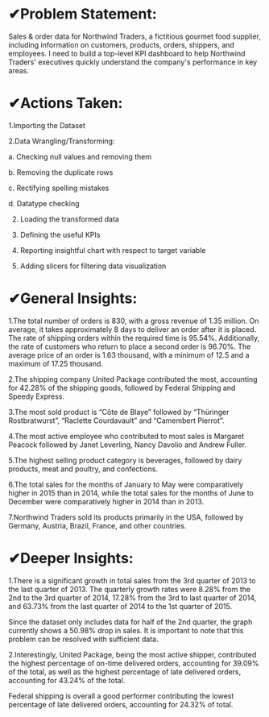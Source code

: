 # ✔Problem Statement:

Sales & order data for Northwind Traders, a fictitious gourmet food supplier, including information on customers, products, orders, shippers, and employees. I need to build a top-level KPI dashboard to help Northwind Traders' executives quickly understand the company's performance in key areas.

# ✔Actions Taken:

1.Importing the Dataset

2.Data Wrangling/Transforming:

a. Checking null values and removing them

b. Removing the duplicate rows

c. Rectifying spelling mistakes

d. Datatype checking

2. Loading the transformed data

3. Defining the useful KPIs

4. Reporting insightful chart with respect to target variable

5. Adding slicers for filtering data visualization

# ✔General Insights:

1.The total number of orders is 830, with a gross revenue of 1.35 million. On average, it takes approximately 8 days to deliver an order after it is placed. The rate of shipping orders within the required time is 95.54%. Additionally, the rate of customers who return to place a second order is 96.70%. The average price of an order is 1.63 thousand, with a minimum of 12.5 and a maximum of 17.25 thousand.

2.The shipping company United Package contributed the most, accounting for 42.28% of the shipping goods, followed by Federal Shipping and Speedy Express.

3.The most sold product is “Côte de Blaye” followed by “Thüringer Rostbratwurst”, “Raclette Courdavault” and “Camembert Pierrot”.

4.The most active employee who contributed to most sales is Margaret Peacock followed by Janet Leverling, Nancy Davolio and Andrew Fuller.

5.The highest selling product category is beverages, followed by dairy products, meat and poultry, and confections.

6.The total sales for the months of January to May were comparatively higher in 2015 than in 2014, while the total sales for the months of June to December were comparatively higher in 2014 than in 2013.

7.Northwind Traders sold its products primarily in the USA, followed by Germany, Austria, Brazil, France, and other countries.

# ✔Deeper Insights:

1.There is a significant growth in total sales from the 3rd quarter of 2013 to the last quarter of 2013. The quarterly growth rates were 8.28% from the 2nd to the 3rd quarter of 2014, 17.28% from the 3rd to last quarter of 2014, and 63.73% from the last quarter of 2014 to the 1st quarter of 2015.

Since the dataset only includes data for half of the 2nd quarter, the graph currently shows a 50.98% drop in sales. It is important to note that this problem can be resolved with sufficient data.

2.Interestingly, United Package, being the most active shipper, contributed the highest percentage of on-time delivered orders, accounting for 39.09% of the total, as well as the highest percentage of late delivered orders, accounting for 43.24% of the total.

Federal shipping is overall a good performer contributing the lowest percentage of late delivered orders, accounting for 24.32% of total.
